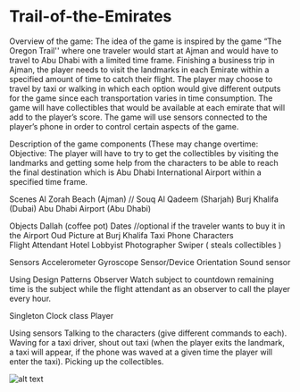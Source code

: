 # Trail-of-the-Emirates
Overview of the game:
	The idea of the game is inspired by the game “The Oregon Trail'' where one traveler would start at Ajman and would have to travel to Abu Dhabi with a limited time frame. Finishing a business trip in Ajman, the player needs to visit the landmarks in each Emirate within a specified amount of time to catch their flight. The player may choose to travel by taxi or walking in which each option would give different outputs for the game since each transportation varies in time consumption. The game will have collectibles that would be available at each emirate that will add to the player’s score. The game will use sensors connected to the player’s phone in order to control certain aspects of the game.


Description of the game components (These may change overtime:
Objective:
The player will have to try to get the collectibles by visiting the landmarks and getting some help from the characters to be able to reach the final destination which is Abu Dhabi International Airport within a specified time frame.


Scenes
Al Zorah Beach  (Ajman) //
Souq Al Qadeem  (Sharjah)
Burj Khalifa  (Dubai)
Abu Dhabi Airport  (Abu Dhabi)

Objects
Dallah (coffee pot)
Dates  //optional if the traveler wants to buy it in the Airport
Oud 
Picture at Burj Khalifa
Taxi
 Phone
Characters 	
 Flight Attendant
 Hotel Lobbyist
 Photographer 
Swiper ( steals collectibles )

Sensors
Accelerometer 
Gyroscope Sensor/Device Orientation 
Sound sensor 

Using Design Patterns 
Observer
Watch subject to countdown remaining time is the subject while the flight attendant as an observer to call the player every hour.

Singleton 
Clock class
Player
 
Using sensors 
Talking to the characters (give different commands to each).
Waving for a taxi driver, shout out taxi (when the player exits the landmark, a taxi will appear, if the phone was waved at a given time the player will enter the taxi).
Picking up the collectibles.


![alt text](https://i.ibb.co/TcbkhYy/Class-Diagram.png)


